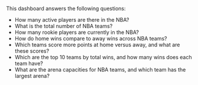This dashboard answers the following questions:

- How many active players are there in the NBA?
- What is the total number of NBA teams?
- How many rookie players are currently in the NBA?
- How do home wins compare to away wins across NBA teams?
- Which teams score more points at home versus away, and what are these scores?
- Which are the top 10 teams by total wins, and how many wins does each team have?
- What are the arena capacities for NBA teams, and which team has the largest arena?